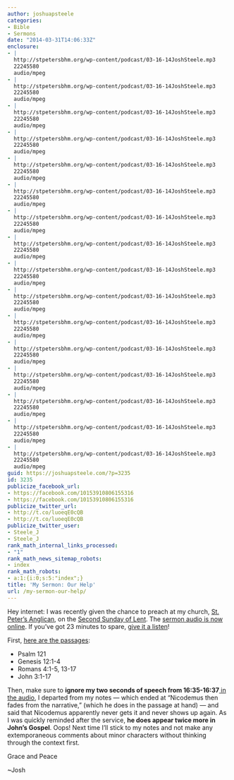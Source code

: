 ```yaml
---
author: joshuapsteele
categories:
- Bible
- Sermons
date: "2014-03-31T14:06:33Z"
enclosure:
- |
  http://stpetersbhm.org/wp-content/podcast/03-16-14JoshSteele.mp3
  22245580
  audio/mpeg
- |
  http://stpetersbhm.org/wp-content/podcast/03-16-14JoshSteele.mp3
  22245580
  audio/mpeg
- |
  http://stpetersbhm.org/wp-content/podcast/03-16-14JoshSteele.mp3
  22245580
  audio/mpeg
- |
  http://stpetersbhm.org/wp-content/podcast/03-16-14JoshSteele.mp3
  22245580
  audio/mpeg
- |
  http://stpetersbhm.org/wp-content/podcast/03-16-14JoshSteele.mp3
  22245580
  audio/mpeg
- |
  http://stpetersbhm.org/wp-content/podcast/03-16-14JoshSteele.mp3
  22245580
  audio/mpeg
- |
  http://stpetersbhm.org/wp-content/podcast/03-16-14JoshSteele.mp3
  22245580
  audio/mpeg
- |
  http://stpetersbhm.org/wp-content/podcast/03-16-14JoshSteele.mp3
  22245580
  audio/mpeg
- |
  http://stpetersbhm.org/wp-content/podcast/03-16-14JoshSteele.mp3
  22245580
  audio/mpeg
- |
  http://stpetersbhm.org/wp-content/podcast/03-16-14JoshSteele.mp3
  22245580
  audio/mpeg
- |
  http://stpetersbhm.org/wp-content/podcast/03-16-14JoshSteele.mp3
  22245580
  audio/mpeg
- |
  http://stpetersbhm.org/wp-content/podcast/03-16-14JoshSteele.mp3
  22245580
  audio/mpeg
- |
  http://stpetersbhm.org/wp-content/podcast/03-16-14JoshSteele.mp3
  22245580
  audio/mpeg
- |
  http://stpetersbhm.org/wp-content/podcast/03-16-14JoshSteele.mp3
  22245580
  audio/mpeg
- |
  http://stpetersbhm.org/wp-content/podcast/03-16-14JoshSteele.mp3
  22245580
  audio/mpeg
- |
  http://stpetersbhm.org/wp-content/podcast/03-16-14JoshSteele.mp3
  22245580
  audio/mpeg
guid: https://joshuapsteele.com/?p=3235
id: 3235
publicize_facebook_url:
- https://facebook.com/10153910806155316
- https://facebook.com/10153910806155316
publicize_twitter_url:
- http://t.co/luoeqE0cQB
- http://t.co/luoeqE0cQB
publicize_twitter_user:
- Steele_J
- Steele_J
rank_math_internal_links_processed:
- "1"
rank_math_news_sitemap_robots:
- index
rank_math_robots:
- a:1:{i:0;s:5:"index";}
title: 'My Sermon: Our Help'
url: /my-sermon-our-help/
---
```


Hey internet: I was recently given the chance to preach at my church, [St. Peter’s Anglican](http://stpetersbhm.org/), on the [Second Sunday of Lent](http://lectionary.library.vanderbilt.edu/texts.php?id=25). The [sermon audio is now online](http://stpetersbhm.org/wp-content/podcast/03-16-14JoshSteele.mp3). If you’ve got 23 minutes to spare, [give it a listen](http://stpetersbhm.org/wp-content/podcast/03-16-14JoshSteele.mp3)!

First, [here are the passages](http://lectionary.library.vanderbilt.edu/texts.php?id=25):

- Psalm 121
- Genesis 12:1-4
- Romans 4:1-5, 13-17
- John 3:1-17

Then, make sure to **ignore my two seconds of speech from 16:35-16:37**[ in the audio](http://stpetersbhm.org/wp-content/podcast/03-16-14JoshSteele.mp3), I departed from my notes — which ended at “Nicodemus then fades from the narrative,” (which he does in the passage at hand) — and said that Nicodemus apparently never gets it and never shows up again. As I was quickly reminded after the service, **he does appear twice more in John’s Gospel**. Oops! Next time I’ll stick to my notes and not make any extemporaneous comments about minor characters without thinking through the context first.

Grace and Peace

~Josh